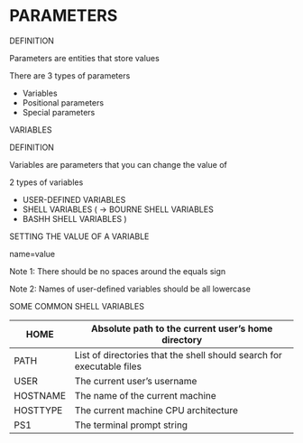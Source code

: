 # PARAMETERS

DEFINITION

Parameters are entities that store values

There are 3 types of parameters

- Variables
- Positional parameters
- Special parameters

VARIABLES

DEFINITION

Variables are parameters that you can change the value of

2 types of variables

- USER-DEFINED VARIABLES
- SHELL VARIABLES ( -> BOURNE SHELL VARIABLES
- BASHH SHELL VARIABLES )

SETTING THE VALUE OF A VARIABLE

name=value

Note 1: There should be no spaces around the equals sign

Note 2: Names of user-defined variables should be all lowercase

SOME COMMON SHELL VARIABLES

| HOME | Absolute path to the current user’s home directory |
| --- | --- |
| PATH | List of directories that the shell should search for executable files |
| USER | The current user’s username |
| HOSTNAME | The name of the current machine |
| HOSTTYPE | The current machine CPU architecture |
| PS1 | The terminal prompt string |
